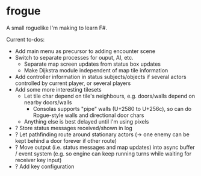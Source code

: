 # frogue

A small roguelike I'm making to learn F#.

Current to-dos:

- Add main menu as precursor to adding encounter scene
- Switch to separate processes for ouput, AI, etc.
  - Separate map screen updates from status box updates
  - Make Dijkstra module independent of map tile information
- Add controller information in status subjects/objects if several actors controlled by current player, or several players
- Add some more interesting tilesets
  - Let tile char depend on tile's neighbours, e.g. doors/walls depend on nearby doors/walls
    - Consolas supports "pipe" walls (U+2580 to U+256c), so can do Rogue-style walls and directional door chars
  - Anything else is best delayed until I'm using pixels
- ? Store status messages received/shown in log
- ? Let pathfinding route around stationary actors (-> one enemy can be kept behind a door forever if other route)
- ? Move output (i.e. status messages and map updates) into async buffer / event system (e.g. so engine can keep running turns while waiting for receiver key input)
- ? Add key configuration
